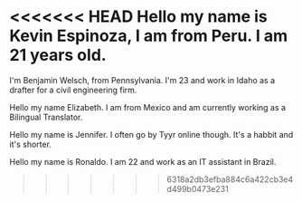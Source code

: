<<<<<<< HEAD
Hello my name is Kevin Espinoza, I am from Peru. I am 21 years old.
=======
I'm Benjamin Welsch, from Pennsylvania. I'm 23 and work in Idaho as a drafter for a civil engineering firm.

Hello my name Elizabeth. I am from Mexico and am currently working as a Bilingual Translator.

Hello my name is Jennifer. I often go by Tyyr online though. It's a habbit and it's shorter.

Hello my name is Ronaldo. I am 22 and work as an IT assistant in Brazil.
>>>>>>> 6318a2db3efba884c6a422cb3e4d499b0473e231
